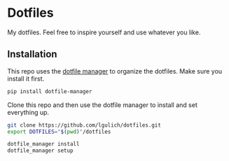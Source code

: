 # Dotfiles
My dotfiles. Feel free to inspire yourself and use whatever you like.

## Installation
This repo uses the [dotfile manager](https://github.com/lgulich/dotfile_manager)
to organize the dotfiles. Make sure you install it first.
```sh
pip install dotfile-manager
```

Clone this repo and then use the dotfile manager to install and set everything
up.
```sh
git clone https://github.com/lgulich/dotfiles.git
export DOTFILES="$(pwd)"/dotfiles

dotfile_manager install
dotfile_manager setup
```
